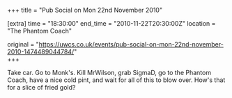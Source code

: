 +++
title = "Pub Social on Mon 22nd November 2010"

[extra]
time = "18:30:00"
end_time = "2010-11-22T20:30:00Z"
location = "The Phantom Coach"

original = "https://uwcs.co.uk/events/pub-social-on-mon-22nd-november-2010-1474489044784/"    
+++

Take car. Go to Monk's. Kill MrWilson, grab SigmaD, go to the Phantom Coach, have a nice cold pint, and wait for all of this to blow over. How's that for a slice of fried gold?

